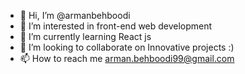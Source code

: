- 👋 Hi, I’m @armanbehboodi
- 👀 I’m interested in front-end web development
- 🌱 I’m currently learning React js
- 💞️ I’m looking to collaborate on Innovative projects :)
- 📫 How to reach me arman.behboodi99@gmail.com

<!---
armanbehboodi/armanbehboodi is a ✨ special ✨ repository because its `README.md` (this file) appears on your GitHub profile.
You can click the Preview link to take a look at your changes.
--->

